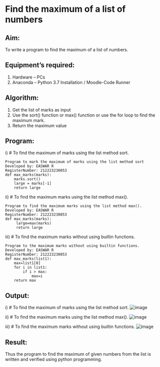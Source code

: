 # Find the maximum of a list of numbers
## Aim:
To write a program to find the maximum of a list of numbers.
## Equipment’s required:
1.	Hardware – PCs
2.	Anaconda – Python 3.7 Installation / Moodle-Code Runner
## Algorithm:
1.	Get the list of marks as input
2.	Use the sort() function or max() function or use the for loop to find the maximum mark.
3.	Return the maximum value
## Program:

i)	# To find the maximum of marks using the list method sort.
```
Program to mark the maximum of marks using the list method sort   
Developed by: EASWAR R     
RegisterNumber: 212223230053  
def max_marks(marks):
    marks.sort()
    large = marks[-1]
    return large
```

ii)	# To find the maximum marks using the list method max().
```
Program to find the maximum marks using the list method max().
Developed by: EASWAR R
RegisterNumber: 212223230053
def max_marks(marks):
     large=max(marks)
     return large
```

iii) # To find the maximum marks without using builtin functions.
```
Program to the maximum marks without using builtin functions.
Developed by: EASWAR R
RegisterNumber: 212223230053
def max_marks(list1):
    max=list1[0]
    for i in list1:
        if i > max:
            max=i
    return max        
```



## Output:
i)	# To find the maximum of marks using the list method sort.
![image](https://github.com/EaswarR2005/FindMaximum/assets/146931525/09ca612e-c890-43c5-a113-13b339525feb)

ii)	# To find the maximum marks using the list method max().
![image](https://github.com/EaswarR2005/FindMaximum/assets/146931525/f6c7818c-97fb-431b-b622-bcd182da0e25)

iii) # To find the maximum marks without using builtin functions.
![image](https://github.com/EaswarR2005/FindMaximum/assets/146931525/fbae2222-6d75-4b3a-a334-fd335f1122b8)

## Result:
Thus the program to find the maximum of given numbers from the list is written and verified using python programming.
